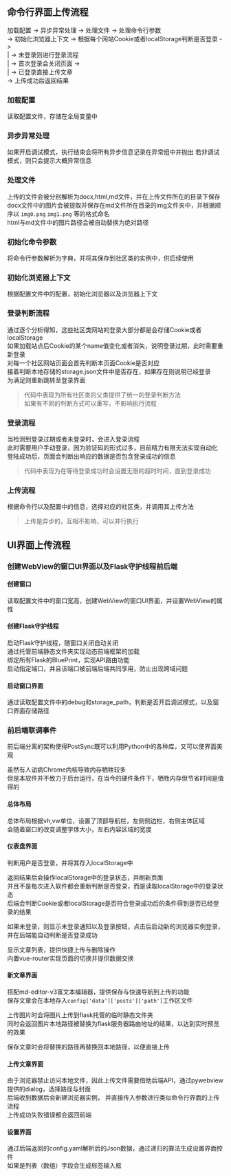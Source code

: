 ## 命令行界面上传流程

加载配置 -> 异步异常处理 -> 处理文件 -> 处理命令行参数  
-> 初始化浏览器上下文 -> 根据每个网站Cookie或者localStorage判断是否登录 ->  
| -> 未登录则进行登录流程  
| -> 首次登录会关闭页面   ->  
| -> 已登录直接上传文章  
-> 上传成功后返回结果  

### 加载配置

读取配置文件，存储在全局变量中

### 异步异常处理

如果开启调试模式，执行结束会将所有异步信息记录在异常组中并抛出
若非调试模式，则只会提示大概异常信息

### 处理文件

上传的文件会被分别解析为docx,html,md文件，并在上传文件所在的目录下保存
docx文件中的图片会被提取并保存在md文件所在目录的img文件夹中，并根据顺序以 `img0.png` `img1.png` 等的格式命名  
html与md文件中的图片路径会被自动替换为绝对路径

### 初始化命令参数

将命令行参数解析为字典，并将其保存到社区类的实例中，供后续使用

### 初始化浏览器上下文

根据配置文件中的配置，初始化浏览器以及浏览器上下文

### 登录判断流程
通过逐个分析得知，这些社区类网站的登录大部分都是会存储Cookie或者localStorage  
如果加载站点后Cookie的某个name值变化或者消失，说明登录过期，此时需要重新登录  
对每一个社区网站页面会首先判断本页面Cookie是否对应  
接着判断本地存储的storage.json文件中是否存在，如果存在则说明已经登录  
为满足则重新跳转至登录界面  
> 代码中表现为所有社区类的父类提供了统一的登录判断方法  
> 如果有不同的判断方式可以重写，不影响执行流程

### 登录流程

当检测到登录过期或者未登录时，会进入登录流程  
此时需要用户手动登录，因为验证码的形式过多，目前精力有限无法实现自动化    
登陆成功后，页面会判断出响应的数据是否包含登录成功的信息  
> 代码中表现为在等待登录成功时会设置无限的超时时间，直到登录成功  

### 上传流程

根据命令行以及配置中的信息，选择对应的社区类，并调用其上传方法  
> 上传是异步的，互相不影响，可以并行执行  


## UI界面上传流程

### 创建WebView的窗口UI界面以及Flask守护线程前后端

#### 创建窗口

读取配置文件中的窗口宽高，创建WebView的窗口UI界面，并设置WebView的属性
#### 创建Flask守护线程
启动Flask守护线程，随窗口关闭自动关闭  
通过托管前端静态文件夹实现动态前端框架的加载  
绑定所有Flask的BluePrint，实现API路由功能  
启动指定端口，并且该端口被前端后端共同享用，防止出现跨域问题
#### 启动窗口界面
通过读取配置文件中的debug和storage_path，判断是否开启调试模式，以及窗口界面存储路径  

### 前后端联调事件

前后端分离的架构使得PostSync既可以利用Python中的各种库，又可以使界面美观

虽然有人诟病Chrome内核导致内存牺牲较多  
但是本软件并不致力于后台运行，在当今的硬件条件下，牺牲内存但节省时间是值得的  

#### 总体布局

总体布局根据vh,vw单位，设置了顶部导航栏，左侧侧边栏，右侧主体区域  
会随着窗口的改变调整字体大小，左右内容区域的宽度  

#### 仪表盘界面

判断用户是否登录，并将其存入localStorage中

返回结果后会操作localStorage中的登录状态，并刷新页面  
并且不是每次进入软件都会重新判断是否登录，而是读取localStorage中的登录状态  
后端会判断Cookie或者localStorage是否符合登录成功后的条件得到是否已经登录的结果  

如果未登录，则显示未登录通知以及登录按钮，点击后启动新的浏览器实例登录，并在后端能自动判断是否登录成功  

显示文章列表，提供快捷上传与删除操作  
内置vue-router实现页面的切换并提供数据交换  

#### 新文章界面

搭配md-editor-v3富文本编辑器，提供保存与快速导航到上传的功能  
保存文章会在本地存入`config['data']['posts']['path']`工作区文件

上传图片时会将图片上传到flask托管的临时静态文件夹  
同时会返回图片本地路径被替换为flask服务器路由地址的结果，以达到实时预览的效果

保存文章时会将替换的路径再替换回本地路径，以便直接上传  

#### 上传文章界面

由于浏览器禁止访问本地文件，因此上传文件需要借助后端API，通过pywebview提供的dialog，选择路径与封面  
后端收到数据后会新建浏览器实例，  并直接传入参数进行类似命令行界面的上传流程  
上传成功失败错误都会返回前端  

#### 设置界面

通过后端返回的config.yaml解析后的Json数据，通过递归的算法生成设置界面控件  
如果是列表（数组）字段会生成标签输入框
